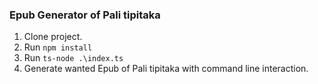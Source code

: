 ### Epub Generator of Pali tipitaka
1. Clone project.
2. Run `npm install`
3. Run `ts-node .\index.ts`
4. Generate wanted Epub of Pali tipitaka with command line interaction.